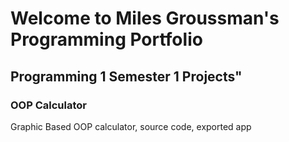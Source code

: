 # Welcome to Miles Groussman's Programming Portfolio

## Programming 1 Semester 1 Projects"

### OOP Calculator
Graphic Based OOP calculator, source code, exported app

